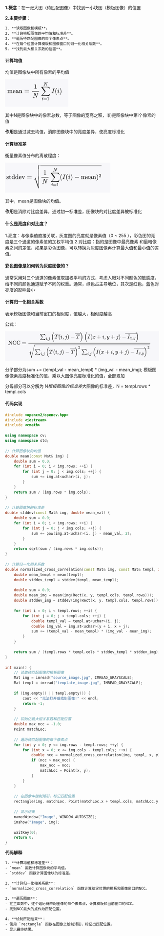 
 **1.概念**：在一张大图（待匹配图像）中找到一小块图（模板图像）的位置

 **2.主要步骤**：

    1. **读取图像和模板**。
    2. **计算模板图像的平均值和标准差**。
    3. **遍历待匹配图像的每个像素点**。
    4. **在每个位置计算模板和图像窗口的归一化相关系数**。
    5. **找到最大相关系数的位置**。

 #### 计算均值
 均值是图像块中所有像素的平均值

 ![均值](image.png)

 其中N是图像块中的像素总数，等于图像的宽高之积，I(i)是图像块中第i个像素的值

 **作用**是通过减去均值，消除图像块中的亮度差异，使亮度标准化

 #### 计算标准差
 衡量像素值分布的离散程度：

   ![标准差](image-1.png)

  其中，mean是图像块的均值。

  **作用**是消除对比度差异，通过初一标准差，图像块的对比度差异被标准化

#### 什么是亮度和对比度？

  1.亮度：与像素值直接关联，灰度图的亮度就是像素值（0 ~ 255 ），彩色图的亮度是三个通道的像素值的加权平均值
  2.对比度：指的是图像中最亮像素 和最暗像素之间的差值，如果是彩色图像，可以转换为灰度图像再计算最大值和最小值的差值。

#### 彩色图像是如何转为灰度图像的？
 
通常采用对三个通道的像素值取加权平均的方式，考虑人眼对不同颜色的敏感度，给不同的颜色通道赋予不同的权重。通常，绿色占主导地位，其次是红色，蓝色对亮度的影响最小


#### 计算归一化相关系数

表示模板图像和当前窗口的相似度，值越大，相似度越高

公式：

![归一化相关系数](image-2.png)

分子部分为sum += (templ_val - mean_templ) * (img_val - mean_img); 模板图像像素亮度标准化的值，乘以大图像亮度标准化的值，全部累加

分母部分可以分解为 N*模板图像的标准差*大图像的标准差，N = templ.rows * templ.cols 

#### 代码实现

```cpp
#include <opencv2/opencv.hpp>
#include <iostream>
#include <cmath>

using namespace cv;
using namespace std;

// 计算图像块的均值
double mean(const Mat& img) {
    double sum = 0.0;
    for (int i = 0; i < img.rows; ++i) {
        for (int j = 0; j < img.cols; ++j) {
            sum += img.at<uchar>(i, j);
        }
    }
    return sum / (img.rows * img.cols);
}

// 计算图像块的标准差
double stddev(const Mat& img, double mean_val) {
    double sum = 0.0;
    for (int i = 0; i < img.rows; ++i) {
        for (int j = 0; j < img.cols; ++j) {
            sum += pow(img.at<uchar>(i, j) - mean_val, 2);
        }
    }
    return sqrt(sum / (img.rows * img.cols));
}

// 计算归一化相关系数
double normalized_cross_correlation(const Mat& img, const Mat& templ, int x, int y) {
    double mean_templ = mean(templ);
    double stddev_templ = stddev(templ, mean_templ);

    double sum = 0.0;
    double mean_img = mean(img(Rect(x, y, templ.cols, templ.rows)));
    double stddev_img = stddev(img(Rect(x, y, templ.cols, templ.rows)), mean_img);

    for (int i = 0; i < templ.rows; ++i) {
        for (int j = 0; j < templ.cols; ++j) {
            double templ_val = templ.at<uchar>(i, j);
            double img_val = img.at<uchar>(y + i, x + j);
            sum += (templ_val - mean_templ) * (img_val - mean_img);
        }
    }

    return sum / (templ.rows * templ.cols * stddev_templ * stddev_img);
}

int main() {
    // 读取待匹配图像和模板图像
    Mat img = imread("source_image.jpg", IMREAD_GRAYSCALE);
    Mat templ = imread("template_image.jpg", IMREAD_GRAYSCALE);

    if (img.empty() || templ.empty()) {
        cout << "无法打开或找到图像!" << endl;
        return -1;
    }

    // 初始化最大相关系数和匹配位置
    double max_ncc = -1.0;
    Point matchLoc;

    // 遍历待匹配图像的每个像素点
    for (int y = 0; y <= img.rows - templ.rows; ++y) {
        for (int x = 0; x <= img.cols - templ.cols; ++x) {
            double ncc = normalized_cross_correlation(img, templ, x, y);
            if (ncc > max_ncc) {
                max_ncc = ncc;
                matchLoc = Point(x, y);
            }
        }
    }

    // 在图像中绘制矩形，标记匹配位置
    rectangle(img, matchLoc, Point(matchLoc.x + templ.cols, matchLoc.y + templ.rows), Scalar::all(0), 2, 8, 0);

    // 显示结果
    namedWindow("Image", WINDOW_AUTOSIZE);
    imshow("Image", img);
    
    waitKey(0);
    return 0;
}
```

**代码解释**

    1. **计算均值和标准差**：
    - `mean` 函数计算图像块的平均值。
    - `stddev` 函数计算图像块的标准差。

    2. **计算归一化相关系数**：
    - `normalized_cross_correlation` 函数计算给定位置的模板和图像窗口的NCC。

    3. **遍历图像**：
    - 在主函数中，逐个遍历待匹配图像的每个像素点，计算模板和当前窗口的NCC。
    - 找到NCC最大的点作为匹配位置。

    4. **绘制匹配结果**：
    - 使用 `rectangle` 函数在图像上绘制矩形，标记出匹配位置。
    - 显示最终结果。




